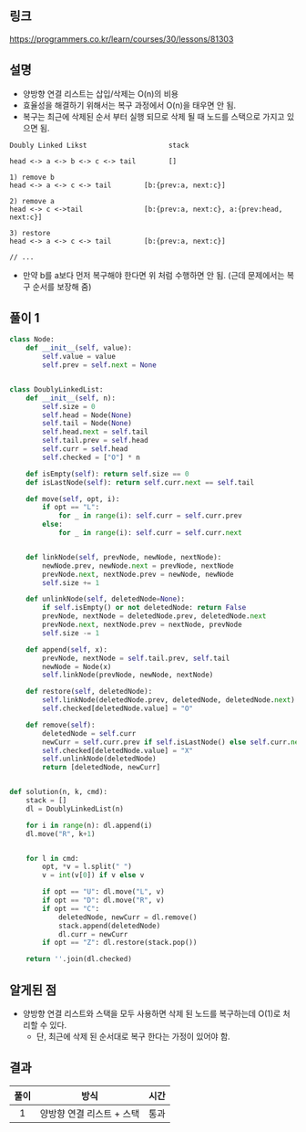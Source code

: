 ## 링크
https://programmers.co.kr/learn/courses/30/lessons/81303

## 설명
- 양방향 연결 리스트는 삽입/삭제는 O(n)의 비용
- 효율성을 해결하기 위해서는 복구 과정에서 O(n)을 태우면 안 됨.
- 복구는 최근에 삭제된 순서 부터 실행 되므로 삭제 될 때 노드를 스택으로 가지고 있으면 됨.
```text
Doubly Linked Likst                    stack

head <-> a <-> b <-> c <-> tail        []

1) remove b                           
head <-> a <-> c <-> tail        [b:{prev:a, next:c}]

2) remove a
head <-> c <->tail               [b:{prev:a, next:c}, a:{prev:head, next:c}]

3) restore 
head <-> a <-> c <-> tail        [b:{prev:a, next:c}]

// ...
```
- 만약 b를 a보다 먼저 복구해야 한다면 위 처럼 수행하면 안 됨. (근데 문제에서는 복구 순서를 보장해 줌)

## 풀이 1
```python
class Node:
    def __init__(self, value):
        self.value = value
        self.prev = self.next = None


class DoublyLinkedList:
    def __init__(self, n):
        self.size = 0
        self.head = Node(None)
        self.tail = Node(None)
        self.head.next = self.tail
        self.tail.prev = self.head
        self.curr = self.head
        self.checked = ["O"] * n

    def isEmpty(self): return self.size == 0
    def isLastNode(self): return self.curr.next == self.tail

    def move(self, opt, i):
        if opt == "L":
            for _ in range(i): self.curr = self.curr.prev
        else:
            for _ in range(i): self.curr = self.curr.next


    def linkNode(self, prevNode, newNode, nextNode):
        newNode.prev, newNode.next = prevNode, nextNode
        prevNode.next, nextNode.prev = newNode, newNode
        self.size += 1

    def unlinkNode(self, deletedNode=None):
        if self.isEmpty() or not deletedNode: return False
        prevNode, nextNode = deletedNode.prev, deletedNode.next
        prevNode.next, nextNode.prev = nextNode, prevNode
        self.size -= 1

    def append(self, x):
        prevNode, nextNode = self.tail.prev, self.tail
        newNode = Node(x)
        self.linkNode(prevNode, newNode, nextNode)

    def restore(self, deletedNode):
        self.linkNode(deletedNode.prev, deletedNode, deletedNode.next)
        self.checked[deletedNode.value] = "O"

    def remove(self):
        deletedNode = self.curr
        newCurr = self.curr.prev if self.isLastNode() else self.curr.next
        self.checked[deletedNode.value] = "X"
        self.unlinkNode(deletedNode)
        return [deletedNode, newCurr]


def solution(n, k, cmd):
    stack = []
    dl = DoublyLinkedList(n)

    for i in range(n): dl.append(i)
    dl.move("R", k+1)


    for l in cmd:
        opt, *v = l.split(" ")
        v = int(v[0]) if v else v

        if opt == "U": dl.move("L", v)
        if opt == "D": dl.move("R", v)
        if opt == "C":
            deletedNode, newCurr = dl.remove()
            stack.append(deletedNode)
            dl.curr = newCurr
        if opt == "Z": dl.restore(stack.pop())

    return ''.join(dl.checked)
```


## 알게된 점
- 양방향 연결 리스트와 스택을 모두 사용하면 삭제 된 노드를 복구하는데 O(1)로 처리할 수 있다.
    - 단, 최근에 삭제 된 순서대로 복구 한다는 가정이 있어야 함.
## 결과
|풀이|방식|시간|
|:---:|:---:|:--------:|
|1| 양방향 연결 리스트 + 스택 | 통과 | 